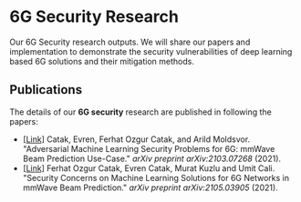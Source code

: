 # 6G Security Research
Our 6G Security research outputs. We will share our papers and implementation to demonstrate the security vulnerabilities of deep learning based 6G solutions and their mitigation methods.

## Publications
The details of our **6G security** research are published in following the papers:
- [[Link]](https://www.researchgate.net/publication/350017366_Adversarial_Machine_Learning_Security_Problems_for_6G_mmWave_Beam_Prediction_Use-Case) Catak, Evren, Ferhat Ozgur Catak, and Arild Moldsvor. "Adversarial Machine Learning Security Problems for 6G: mmWave Beam Prediction Use-Case." *arXiv preprint arXiv:2103.07268* (2021). 
- [[Link]](https://www.researchgate.net/publication/351437476_Security_Concerns_on_Machine_Learning_Solutions_for_6G_Networks_in_mmWave_Beam_Prediction) Ferhat Ozgur Catak, Evren Catak, Murat Kuzlu and Umit Cali. "Security Concerns on Machine Learning Solutions for 6G Networks in mmWave Beam Prediction." *arXiv preprint arXiv:2105.03905* (2021). 
